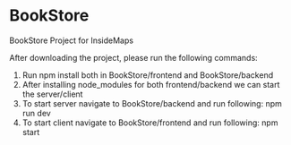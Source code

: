 # BookStore
BookStore Project for InsideMaps

After downloading the project, please run the following commands:
1. Run npm install both in BookStore/frontend and BookStore/backend
2. After installing node_modules for both frontend/backend we can start the server/client
3. To start server navigate to BookStore/backend and run following: npm run dev
4. To start client navigate to BookStore/frontend and run following: npm start